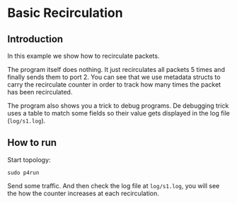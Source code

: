 # Basic Recirculation

## Introduction

In this example we show how to recirculate packets.

The program itself does nothing. It just recirculates all packets 5 times and
finally sends them to port 2. You can see that we use metadata structs to carry
the recirculate counter in order to track how many times the packet has been recirculated.

The program also shows you a trick to debug programs. De debugging trick
uses a table to match some fields so their value gets displayed in the log
file (`log/s1.log`).

## How to run

Start topology:

```
sudo p4run
```

Send some traffic. And then check the log file at `log/s1.log`, you will see
the how the counter increases at each recirculation.

